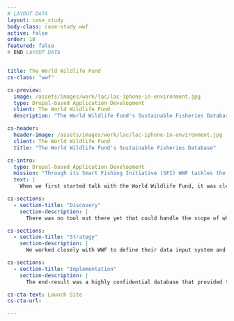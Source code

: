 ```yaml
---
# LAYOUT DATA
layout: case_study
body-class: case-study wwf
active: false
order: 10
featured: false
# END LAYOUT DATA


title: The World Wildlife Fund
cs-class: "wwf"

cs-preview:
  image: /assets/images/work/lac/lac-iphone-in-environment.jpg
  type: Drupal-based Application Development
  client: The World Wildlife Fund
  description: "The World Wildlife Fund's Sustainable Fisheries Database"

cs-header:
  header-image: /assets/images/work/lac/lac-iphone-in-environment.jpg
  client: The World Wildlife Fund
  title: "The World Wildlife Fund's Sustainable Fisheries Database"

cs-intro:
  type: Drupal-based Application Development
  mission: "Through its Smart Fishing Initiative (SFI) WWF tackles the many problems of overfishing."
  text: |
    When we first started talk with the World Wildlife Fund, it was clear that they had a problem - a big - problem. They were sitting on a mountain of sensitive data without a way to sort or report on their findings. The WWF already had a Drupal infrastructure in place, but there was no pre-existing Drupal application out there that could handle their complex needs. So we built them one. While we can’t share the outcomes given the sensitive nature of the data, the work we did now impacts their decision-making process in the realm of fish conversation.

cs-sections:
  - section-title: "Discovery"
    section-description: |
      There was no tool out there yet that could handle the scope of what needed to be accomplished. ThinkShout identified this issue and rectified it by building a brand new Drupal-based application that sorted their data according to more precise criteria and allowed for detailed, in-depth reporting.

cs-sections:
  - section-title: "Strategy"
    section-description: |
      We worked closely with WWF to define their data input system and the types of reports they needed to produce, which meant that we needed to come up with a means for them to sort their data in a way that would be conducive to reporting. With the data sorted, we were able to introduce a reporting process and matching algorithm that was not only accurate, but also easy for their staff to use.

cs-sections:
  - section-title: "Implementation"
    section-description: |
      The end-result was a highly confidential database that provided the WWF staff with the means to pull the information they sorely needed to make informed programmatic decisions.

cs-cta-text: Launch Site
cs-cta-url: 

---
```

